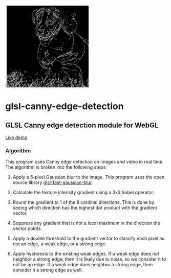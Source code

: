 !<img alt="Edge detection photo" src="./example.png" width="256" height="256"/>

# glsl-canny-edge-detection
GLSL Canny edge detection module for WebGL
---

[Live demo](https://dcthetall-edge-detection.herokuapp.com/)

### Algorithm
This program uses Canny edge detection on images and video in real time.
The algorithm is broken into the following steps:

1. Apply a 5-pixel Gaussian blur to the image. This program uses the open source library
[glsl-fast-gaussian-blur](https://github.com/Jam3/glsl-fast-gaussian-blur).

2. Calculate the texture intensity gradient using a 3x3 Sobel operator.

3. Round the gradient to 1 of the 8 cardinal directions.
This is done by seeing which direction has the highest
dot product with the gradient vector.

4. Suppress any gradient that is not a local maximum in
the direction the vector points.

5. Apply a double threshold to the gradient vector to classify
each pixel as not an edge, a weak edge, or a strong edge.

6. Apply hysteresis to the existing weak edges. If a weak
edge does not neighbor a strong edge, then it is likely
due to noise, so we consider it to not be an edge. If a weak
edge does neighbor a strong edge, then consider it a strong
edge as well.
